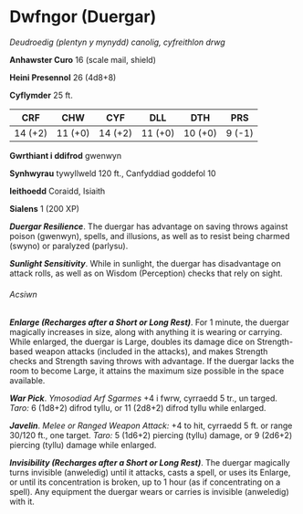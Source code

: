 # Dwfngor (Duergar)

*Deudroedig (plentyn y mynydd) canolig, cyfreithlon drwg*

**Anhawster Curo** 16 (scale mail, shield)

**Heini Presennol** 26 (4d8+8)

**Cyflymder** 25 ft.

| CRF     | CHW     | CYF     | DLL     | DTH     | PRS    |
|---------|---------|---------|---------|---------|--------|
| 14 (+2) | 11 (+0) | 14 (+2) | 11 (+0) | 10 (+0) | 9 (-1) |

**Gwrthiant i ddifrod** gwenwyn

**Synhwyrau** tywyllweld 120 ft., Canfyddiad goddefol 10

**Ieithoedd** Coraidd, Isiaith

**Sialens** 1 (200 XP)

***Duergar Resilience***. The duergar has advantage on saving throws against poison (gwenwyn), spells, and illusions, as well as to resist being charmed (swyno) or paralyzed (parlysu).

***Sunlight Sensitivity***. While in sunlight, the duergar has disadvantage on attack rolls, as well as on Wisdom (Perception) checks that rely on sight.

###### Acsiwn

***Enlarge (Recharges after a Short or Long Rest)***. For 1 minute, the duergar magically increases in size, along with anything it is wearing or carrying. While enlarged, the duergar is Large, doubles its damage dice on Strength-based weapon attacks (included in the attacks), and makes Strength checks and Strength saving throws with advantage. If the duergar lacks the room to become Large, it attains the maximum size possible in the space available.

***War Pick***. *Ymosodiad Arf Sgarmes* +4 i fwrw, cyrraedd 5 tr., un targed. *Taro:* 6 (1d8+2) difrod tyllu, or 11 (2d8+2) difrod tyllu while enlarged.

***Javelin***. *Melee or Ranged Weapon Attack:* +4 to hit, cyrraedd 5 ft. or range 30/120 ft., one target. *Taro:* 5 (1d6+2) piercing (tyllu) damage, or 9 (2d6+2) piercing (tyllu) damage while enlarged.

***Invisibility (Recharges after a Short or Long Rest)***. The duergar magically turns invisible (anweledig) until it attacks, casts a spell, or uses its Enlarge, or until its concentration is broken, up to 1 hour (as if concentrating on a spell). Any equipment the duergar wears or carries is invisible (anweledig) with it.